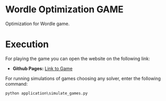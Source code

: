 # Wordle Optimization GAME

Optimization for Wordle game.

# Execution

For playing the game you can open the website on the following link:
* **Github Pages:** [Link to Game](https://igorlucindo.github.io/wordle-optimization-GAME)

For running simulations of games choosing any solver, enter the following command:
```
python application\simulate_games.py
```